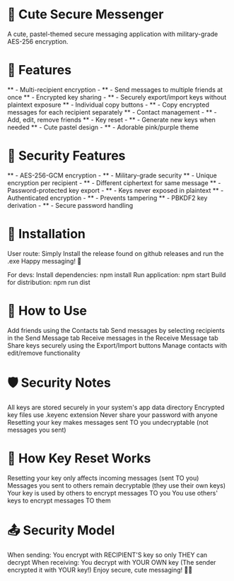 # 🎀 Cute Secure Messenger
A cute, pastel-themed secure messaging application with military-grade AES-256 encryption.

# 🌟 Features
** - Multi-recipient encryption - ** - Send messages to multiple friends at once
** - Encrypted key sharing - ** - Securely export/import keys without plaintext exposure
** - Individual copy buttons - ** - Copy encrypted messages for each recipient separately
** - Contact management - ** - Add, edit, remove friends
** - Key reset - ** - Generate new keys when needed
** - Cute pastel design - ** - Adorable pink/purple theme

# 🔐 Security Features
** - AES-256-GCM encryption - ** - Military-grade security
** - Unique encryption per recipient - ** - Different ciphertext for same message
** - Password-protected key export - ** - Keys never exposed in plaintext
** - Authenticated encryption - ** - Prevents tampering
** - PBKDF2 key derivation - ** - Secure password handling

# 🚀 Installation
User route:
Simply Install the release found on github releases and run the .exe
Happy messaging! 🎀

For devs:
Install dependencies:
npm install
Run application:
npm start
Build for distribution:
npm run dist

# 🎀 How to Use
Add friends using the Contacts tab
Send messages by selecting recipients in the Send Message tab
Receive messages in the Receive Message tab
Share keys securely using the Export/Import buttons
Manage contacts with edit/remove functionality

# 🛡️ Security Notes
All keys are stored securely in your system's app data directory
Encrypted key files use .keyenc extension
Never share your password with anyone
Resetting your key makes messages sent TO you undecryptable (not messages you sent)

#  🔑 How Key Reset Works
Resetting your key only affects incoming messages (sent TO you)
Messages you sent to others remain decryptable (they use their own keys)
Your key is used by others to encrypt messages TO you
You use others' keys to encrypt messages TO them

# 📤 Security Model
When sending: You encrypt with RECIPIENT'S key so only THEY can decrypt
When receiving: You decrypt with YOUR OWN key (The sender encrypted it with YOUR key!)
Enjoy secure, cute messaging! 🎀✨
